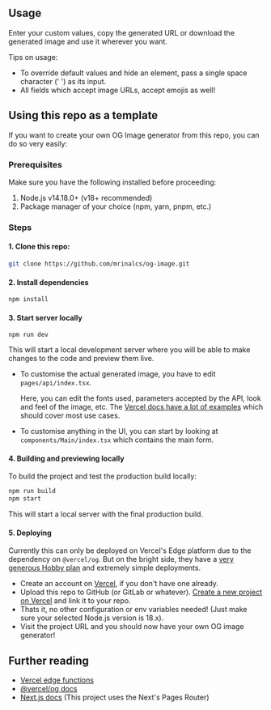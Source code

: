  

## Usage

Enter your custom values, copy the generated URL or download the generated image and use it wherever you want.

Tips on usage:

- To override default values and hide an element, pass a single space character (' ') as its input.
- All fields which accept image URLs, accept emojis as well!

## Using this repo as a template

If you want to create your own OG Image generator from this repo, you can do so very easily:

### Prerequisites

Make sure you have the following installed before proceeding:

1. Node.js v14.18.0+ (v18+ recommended)
2. Package manager of your choice (npm, yarn, pnpm, etc.)

### Steps

#### 1. Clone this repo:

```sh
git clone https://github.com/mrinalcs/og-image.git
```

#### 2. Install dependencies

```sh
npm install
```

#### 3. Start server locally

```
npm run dev
```

This will start a local development server where you will be able to make changes to the code and preview them live.

- To customise the actual generated image, you have to edit `pages/api/index.tsx`.

  Here, you can edit the fonts used, parameters accepted by the API, look and feel of the image, etc. The [Vercel docs have a lot of examples](https://vercel.com/docs/concepts/functions/edge-functions/og-image-generation/og-image-examples) which should cover most use cases.

- To customise anything in the UI, you can start by looking at `components/Main/index.tsx` which contains the main form.

#### 4. Building and previewing locally

To build the project and test the production build locally:

```sh
npm run build
npm start
```

This will start a local server with the final production build.

#### 5. Deploying

Currently this can only be deployed on Vercel's Edge platform due to the dependency on `@vercel/og`. But on the bright side, they have a [very generous Hobby plan](https://vercel.com/docs/concepts/limits/overview) and extremely simple deployments.

- Create an account on [Vercel](https://vercel.com/), if you don't have one already.
- Upload this repo to GitHub (or GitLab or whatever). [Create a new project on Vercel](https://vercel.com/docs/concepts/projects/overview#creating-a-project) and link it to your repo.
- Thats it, no other configuration or env variables needed! (Just make sure your selected Node.js version is 18.x).
- Visit the project URL and you should now have your own OG image generator!

## Further reading

- [Vercel edge functions](https://vercel.com/docs/concepts/functions/edge-functions)
- [@vercel/og docs](https://vercel.com/docs/concepts/functions/edge-functions/og-image-generation/og-image-api)
- [Next.js docs](https://nextjs.org/docs) (This project uses the Next's Pages Router)
 
